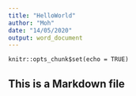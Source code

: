 ```yaml
---
title: "HelloWorld"
author: "Moh"
date: "14/05/2020"
output: word_document
---
```


```{r setup, include=FALSE}
knitr::opts_chunk$set(echo = TRUE)
```

## This is a Markdown file
